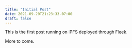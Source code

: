 ```yaml
---
title: "Initial Post"
date: 2021-09-20T21:23:33-07:00
draft: false
---
```


This is the first post running on IPFS deployed through Fleek.

More to come.
